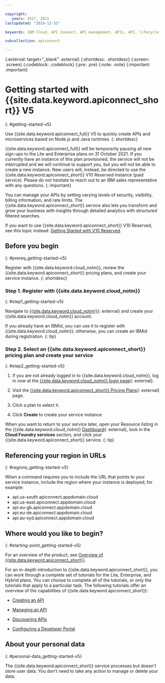 ```yaml
---

copyright:
   years: 2017, 2021
lastupdated: "2019-12-31"

keywords: IBM Cloud, API Connect, API management, APIs, API, lifecycle, intro, API Connect Enterprise, API Connect Hybrid, API Connect Lite

subcollection: apiconnect

---
```


{:external: target="_blank" .external} 
{:shortdesc: .shortdesc}
{:screen: .screen}
{:codeblock: .codeblock}
{:pre: .pre}
{:note: .note}
{:important: .important}

# Getting started with {{site.data.keyword.apiconnect_short}} V5
{: #getting-started-v5}

Use {{site.data.keyword.apiconnect_full}} V5 to quickly create APIs and microservices based on Node.js and Java runtimes. 
{: shortdesc}

{{site.data.keyword.apiconnect_full}} will be temporarily pausing all new sign-ups to the Lite and Enterprise plans on 31 October 2021. If you currently have an instance of this plan provisioned, the service will not be interrupted and we will continue to support you, but you will not be able to create a new instance. New users will, instead, be directed to use the {{site.data.keyword.apiconnect_short}} V10 Reserved instance (paid service). Please do not hesitate to reach out to an IBM sales representative with any questions.
{: important}

You can manage your APIs by setting varying levels of security, visibility, billing information, and rate limits. The {{site.data.keyword.apiconnect_short}} service also lets you transform and grow your business with insights through detailed analytics with structured filtered searches.

If you want to use {{site.data.keyword.apiconnect_short}} V10 Reserved, see this topic instead: [Getting Started with V10 Reserved](/docs/apiconnect?topic=apiconnect-getting-started).

## Before you begin
{: #prereq_getting-started-v5}

Register with {{site.data.keyword.cloud_notm}}, review the {{site.data.keyword.apiconnect_short}} pricing plans, and create your service instance.
{: shortdesc}

### Step 1. Register with {{site.data.keyword.cloud_notm}}
{: #step1_getting-started-v5}

Navigate to [{{site.data.keyword.cloud_notm}}](https://cloud.ibm.com/registration/){: external} and create your {{site.data.keyword.cloud_notm}} account. 

If you already have an IBMid, you can use it to register with {{site.data.keyword.cloud_notm}}; otherwise, you can create an IBMid during registration.
{: tip}

### Step 2. Select an {{site.data.keyword.apiconnect_short}} pricing plan and create your service
{: #step2_getting-started-v5}

1. If you are not already logged in to {{site.data.keyword.cloud_notm}}, log in now at the [{{site.data.keyword.cloud_notm}} login page](https://cloud.ibm.com/login/){: external}.

2. Visit the [{{site.data.keyword.apiconnect_short}} Pricing Plans](https://cloud.ibm.com/catalog/services/api-connect){: external} page.

3. Click a plan to select it.

4. Click **Create** to create your service instance.

When you want to return to your service later, open your Resource listing in the {{site.data.keyword.cloud_notm}} [Dashboard](https://cloud.ibm.com/resources){: external}, look in the **Cloud Foundry services** section, and click your {{site.data.keyword.apiconnect_short}} service.
{: tip}

## Referencing your region in URLs
{: #regions_getting-started-v5}

When a command requires you to include the URL that points to your service instance, include the region where your instance is deployed; for example:

- api.us-south.apiconnect.appdomain.cloud
- api.us-east.apiconnect.appdomain.cloud			
- api.eu-gb.apiconnect.appdomain.cloud
- api.eu-de.apiconnect.appdomain.cloud
- api.au-syd.apiconnect.appdomain.cloud	


## Where would you like to begin?
{: #starting-point_getting-started-v5}

For an overview of the product, see [Overview of {{site.data.keyword.apiconnect_short}}](/docs/apiconnect?topic=apiconnect-about_apic_overview).

For an in-depth introduction to {{site.data.keyword.apiconnect_short}}, you can work through a complete set of tutorials for the Lite, Enterprise, and Hybrid plans. You can choose to complete all of the tutorials, or only the tutorials that apply to a particular task. The following tutorials offer an overview of the capabilities of {{site.data.keyword.apiconnect_short}}:

- [Creating an API](/docs/apiconnect/tutorials?topic=apiconnect-tut_create_api_node)

- [Managing an API](/docs/apiconnect/tutorials?topic=apiconnect-tut_rest_landing)

- [Discovering APIs](/docs/apiconnect/tutorials?topic=apiconnect-tut_discover_apis)

- [Configuring a Developer Portal](/docs/apiconnect/tutorials?topic=apiconnect-tut_config_dev_portal)


## About your personal data
{: #personal-data_getting-started-v5}

The {{site.data.keyword.apiconnect_short}} service processes but doesn't store user data. You don't need to take any action to manage or delete your data.

